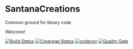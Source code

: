 # SantanaCreations
Common ground for library code

Welcome!

[![Build Status](https://travis-ci.org/hesantan/SantanaCreations.svg?branch=master)](https://travis-ci.org/hesantan/SantanaCreations)
[![Coverage Status](https://coveralls.io/repos/github/hesantan/SantanaCreations/badge.svg?branch=master)](https://coveralls.io/github/hesantan/SantanaCreations?branch=master)
[![codecov](https://codecov.io/gh/hesantan/SantanaCreations/branch/master/graph/badge.svg)](https://codecov.io/gh/hesantan/SantanaCreations)
[![Quality Gate](https://sonarqube.com/api/badges/gate?key=SantanaCreations)](https://sonarqube.com/dashboard/index/SantanaCreations)
